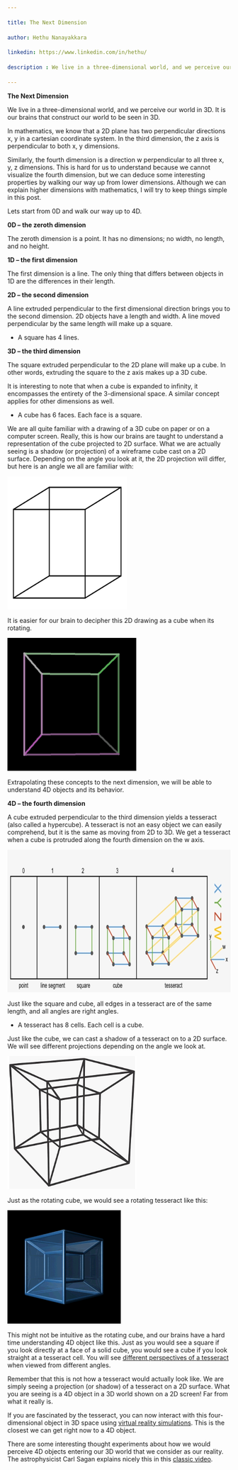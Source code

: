 ```yaml
---

title: The Next Dimension

author: Hethu Nanayakkara

linkedin: https://www.linkedin.com/in/hethu/

description : We live in a three-dimensional world, and we perceive our world in 3D. It is our brains that construct our world to be seen in 3D. In mathematics, we know that a 2D plane has two perpendicular directions x, y in a cartesian coordinate system.  In the third dimension, the z axis is perpendicular to both x, y dimensions. Similarly, the fourth dimension is a direction w perpendicular to all three x, y, z dimensions. This is hard for us to understand because we cannot visualize the fourth dimension, but we can deduce some interesting properties by walking our way up from lower dimensions. Although we can explain higher dimensions with mathematics, I will try to keep things simple in this post. 

---
```


**The Next Dimension**

We live in a three-dimensional world, and we perceive our world in 3D. It is our brains that construct our world to be seen in 3D. 

In mathematics, we know that a 2D plane has two perpendicular directions x, y in a cartesian coordinate system.  In the third dimension, the z axis is perpendicular to both x, y dimensions.

Similarly, the fourth dimension is a direction w perpendicular to all three x, y, z dimensions.  This is hard for us to understand because we cannot visualize the fourth dimension, but we can deduce some interesting properties by walking our way up from lower dimensions. Although we can explain higher dimensions with mathematics, I will try to keep things simple in this post. 

Lets start from 0D and walk our way up to 4D.

**0D – the zeroth dimension**

The zeroth dimension is a point. It has no dimensions; no width, no length, and no height.  

**1D – the first dimension**

The first dimension is a line.  The only thing that differs between objects in 1D are the differences in their length.

**2D – the second dimension**

A line extruded perpendicular to the first dimensional direction brings you to the second dimension. 2D objects have a length and width. A line moved perpendicular by the same length will make up a square. 

* A square has 4 lines.

**3D – the third dimension** 

The square extruded perpendicular to the 2D plane will make up a cube. In other words, extruding the square to the z axis makes up a 3D cube. 

It is interesting to note that when a cube is expanded to infinity, it encompasses the entirety of the 3-dimensional space. A similar concept applies for other dimensions as well.

* A cube has 6 faces. Each face is a square.

We are all quite familiar with a drawing of a 3D cube on paper or on a computer screen. Really, this is how our brains are taught to understand a representation of the cube projected to 2D surface. What we are actually seeing is a shadow (or projection) of a wireframe cube cast on a 2D surface. Depending on the angle you look at it, the 2D projection will differ, but here is an angle we all are familiar with:

<img src="/img/hn_1_2021_10_07.png" height="300" width="270" />

 It is easier for our brain to decipher this 2D drawing as a cube when its rotating.

<img src="/img/hn_2_2021_10_07.gif" height="300" width="291" />

Extrapolating these concepts to the next dimension, we will be able to understand 4D objects and its behavior.

**4D – the fourth dimension**

A cube extruded perpendicular to the third dimension yields a tesseract (also called a hypercube). A tesseract is not an easy object we can easily comprehend, but it is the same as moving from 2D to 3D. We get a tesseract when a cube is protruded along the fourth dimension on the w axis.  

<img src="/img/hn_3_2021_10_07.png" height="322" width="820" />

Just like the square and cube, all edges in a tesseract are of the same length, and all angles are right angles.

* A tesseract has 8 cells. Each cell is a cube.

Just like the cube, we can cast a shadow of a tesseract on to a 2D surface. We will see different projections depending on the angle we look at.

<img src="/img/hn_4_2021_10_07.jpg" height="300" width="293" />

Just as the rotating cube, we would see a rotating tesseract like this:

<img src="/img/hn_5_2021_10_07.gif" height="256" width="256" />

This might not be intuitive as the rotating cube, and our brains have a hard time understanding 4D object like this. Just as you would see a square if you look directly at a face of a solid cube, you would see a cube if you look straight at a tesseract cell.  You will see [different perspectives of a tesseract](https://youtu.be/BjvdrhK8yws) when viewed from different angles.  

Remember that this is not how a tesseract would actually look like. We are simply seeing a projection (or shadow) of a tesseract on a 2D surface.  What you are seeing is a 4D object in a 3D world shown on a 2D screen! Far from what it really is.

If you are fascinated by the tesseract, you can now interact with this four-dimensional object in 3D space using [virtual reality simulations](https://youtu.be/S-yRYmdsnGs?t=130).  This is the closest we can get right now to a 4D object.

There are some interesting thought experiments about how we would perceive 4D objects entering our 3D world that we consider as our reality. The astrophysicist Carl Sagan explains nicely this in this [classic video](https://youtu.be/N0WjV6MmCyM).
